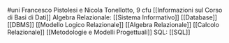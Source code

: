 #uni 
Francesco Pistolesi e Nicola Tonellotto, 9 cfu
[[Informazioni sul Corso di Basi di Dati]] 
Algebra Relazionale:
[[Sistema Informativo]] 
[[Database]] 
[[DBMS]] 
[[Modello Logico Relazionale]] 
[[Algebra Relazionale]] 
[[Calcolo Relazionale]] 
[[Metodologie e Modelli Progettuali]] 
SQL:
[[SQL]] 
